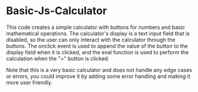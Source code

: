 # Basic-Js-Calculator
This code creates a simple calculator with buttons for numbers and basic mathematical operations. The calculator's display is a text input field that is disabled, so the user can only interact with the calculator through the buttons. The onclick event is used to append the value of the button to the display field when it is clicked, and the eval function is used to perform the calculation when the "=" button is clicked.

Note that this is a very basic calculator and does not handle any edge cases or errors, you could improve it by adding some error handling and making it more user friendly.
